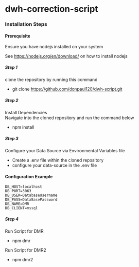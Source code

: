 # dwh-correction-script

### Installation Steps

#### Prerequisite
Ensure you have nodejs installed on your system

See https://nodejs.org/en/download/ on how to install nodejs


##### Step 1
clone the repository by running this command

- git clone https://github.com/donpaul120/dwh-script.git

##### Step 2
Install Dependencies \
Navigate into the cloned repository and run the command below
- npm install

##### Step 3
Configure your Data Source via Environmental Variables file
- Create a .env file within the cloned repository
- configure your data-source in the .env file

#### Configuration Example
```dotenv
DB_HOST=localhost
DB_PORT=3063
DB_USER=DatabaseUsername
DB_PASS=DataBasePassword
DB_NAME=DMR
DB_CLIENT=mssql
```

##### Step 4
Run Script for DMR
- npm dmr

Run Script for DMR2
- npm dmr2